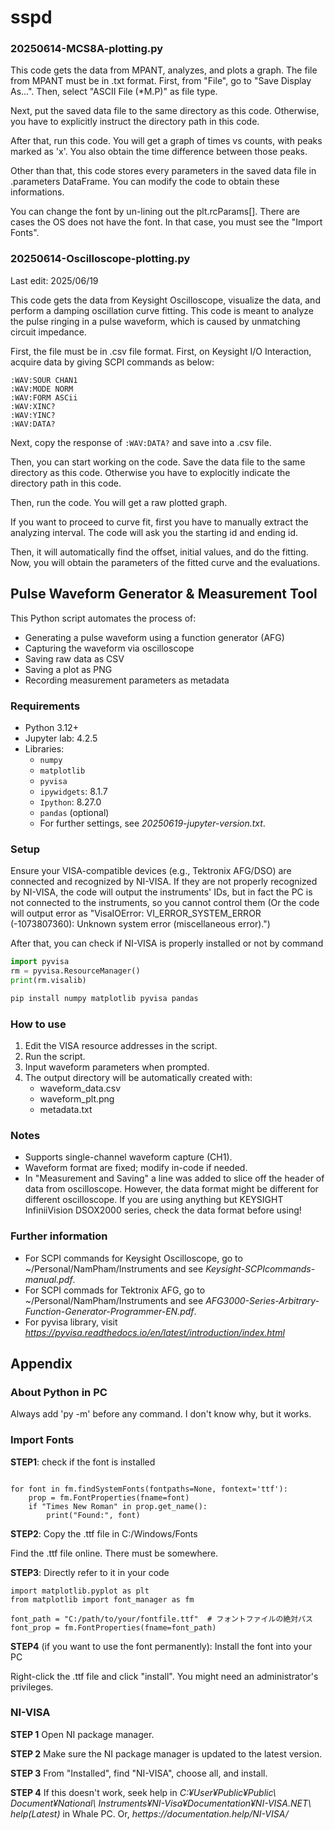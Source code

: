 # sspd 

### 20250614-MCS8A-plotting.py

This code gets the data from MPANT, analyzes, and plots a graph.
The file from MPANT must be in .txt format. First, from "File", go to "Save Display As...".
Then, select "ASCII File (*M.P)" as file type.

Next, put the saved data file to the same directory as this code. 
Otherwise, you have to explicitly instruct the directory path in this code.

After that, run this code. You will get a graph of times vs counts, with peaks marked as 'x'.
You also obtain the time difference between those peaks.

Other than that, this code stores every parameters in the saved data file in .parameters DataFrame.
You can modify the code to obtain these informations.

You can change the font by un-lining out the plt.rcParams[]. 
There are cases the OS does not have the font.
In that case, you must see the "Import Fonts".

### 20250614-Oscilloscope-plotting.py

Last edit: 2025/06/19

This code gets the data from Keysight Oscilloscope, visualize the data, and perform a damping oscillation curve fitting.
This code is meant to analyze the pulse ringing in a pulse waveform, which is caused by unmatching circuit impedance.

First, the file must be in .csv file format. First, on Keysight I/O Interaction, acquire data by giving SCPI commands as below:

```
:WAV:SOUR CHAN1
:WAV:MODE NORM
:WAV:FORM ASCii
:WAV:XINC?
:WAV:YINC?
:WAV:DATA?   
```

Next, copy the response of `:WAV:DATA?` and save into a .csv file.

Then, you can start working on the code.
Save the data file to the same directory as this code.
Otherwise you have to explocitly indicate the directory path in this code.

Then, run the code.
You will get a raw plotted graph.

If you want to proceed to curve fit, first you have to manually extract the analyzing interval.
The code will ask you the starting id and ending id.

Then, it will automatically find the offset, initial values, and do the fitting.
Now, you will obtain the parameters of the fitted curve and the evaluations.

## Pulse Waveform Generator & Measurement Tool

This Python script automates the process of:

- Generating a pulse waveform using a function generator (AFG)
- Capturing the waveform via oscilloscope
- Saving raw data as CSV
- Saving a plot as PNG
- Recording measurement parameters as metadata

### Requirements

- Python 3.12+
- Jupyter lab: 4.2.5
- Libraries:
  - `numpy`
  - `matplotlib`
  - `pyvisa`
  - `ipywidgets`: 8.1.7
  - `Ipython`: 8.27.0
  - `pandas` (optional)
  - For further settings, see *20250619-jupyter-version.txt*.

### Setup

Ensure your VISA-compatible devices (e.g., Tektronix AFG/DSO) are connected and recognized by NI-VISA. If they are not properly recognized by NI-VISA, the code will output the instruments' IDs, but in fact the PC is not connected to the instruments, so you cannot control them (Or the code will output error as "VisaIOError: VI_ERROR_SYSTEM_ERROR (-1073807360): Unknown system error (miscellaneous error).")

After that, you can check if NI-VISA is properly installed or not by command

```python
import pyvisa
rm = pyvisa.ResourceManager()
print(rm.visalib)
```

```bash
pip install numpy matplotlib pyvisa pandas
```

### How to use
1. Edit the VISA resource addresses in the script.
2. Run the script.
3. Input waveform parameters when prompted.
4. The output directory will be automatically created with:
   - waveform_data.csv
   - waveform_plt.png
   - metadata.txt

### Notes
- Supports single-channel waveform capture (CH1).
- Waveform format are fixed; modify in-code if needed.
- In "Measurement and Saving" a line was added to slice off the header of data from oscilloscope. However, the data format might be different for different oscilloscope. If you are using anything but KEYSIGHT InfiniiVision DSOX2000 series, check the data format before using!

### Further information
- For SCPI commands for Keysight Oscilloscope, go to ~/Personal/NamPham/Instruments and see *Keysight-SCPIcommands-manual.pdf*.
- For SCPI commads for Tektronix AFG, go to ~/Personal/NamPham/Instruments and see *AFG3000-Series-Arbitrary-Function-Generator-Programmer-EN.pdf*.
- For pyvisa library, visit *https://pyvisa.readthedocs.io/en/latest/introduction/index.html*

## Appendix

### About Python in PC
Always add 'py -m' before any command. I don't know why, but it works.

### Import Fonts

**STEP1**: check if the font is installed

```import matplotlib.font_manager as fm

for font in fm.findSystemFonts(fontpaths=None, fontext='ttf'):
    prop = fm.FontProperties(fname=font)
    if "Times New Roman" in prop.get_name():
        print("Found:", font)
```

**STEP2**: Copy the .ttf file in C:/Windows/Fonts

Find the .ttf file online. There must be somewhere.

**STEP3**: Directly refer to it in your code

```
import matplotlib.pyplot as plt
from matplotlib import font_manager as fm

font_path = "C:/path/to/your/fontfile.ttf"  # フォントファイルの絶対パス
font_prop = fm.FontProperties(fname=font_path)
```

**STEP4** (if you want to use the font permanently): Install the font into your PC

Right-click the .ttf file and click "install".
You might need an administrator's privileges. 

### NI-VISA
**STEP 1** Open NI package manager.

**STEP 2** Make sure the NI package manager is updated to the latest version.

**STEP 3** From "Installed", find "NI-VISA", choose all, and install.

**STEP 4** If this doesn't work, seek help in *C:¥User¥Public¥Public\ Document¥National\ Instruments¥NI-Visa¥Documentation¥NI-VISA.NET\ help(Latest)* in Whale PC. Or, *hettps://documentation.help/NI-VISA/*